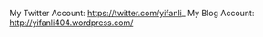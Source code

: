 My Twitter Account: https://twitter.com/yifanli_ 
My Blog Account: http://yifanli404.wordpress.com/

